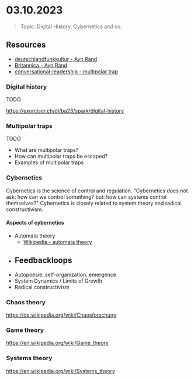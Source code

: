 # 03.10.2023

> Topic: Digital History, Cybernetics and co.

## Resources

- [deutschlandfunkkultur - Ayn Rand](https://www.deutschlandfunkkultur.de/philosophische-orte-ayn-rand-schreibtisch-kapitalismus-100.html)
- [Britannica - Ayn Rand](https://www.britannica.com/biography/Ayn-Rand)
- [conversational-leadership - multipolar trap](https://conversational-leadership.net/multipolar-trap/)

### Digital history

TODO

https://exorciser.ch/di/ba23/spark/digital-history


### Multipolar traps

TODO
- What are multipolar traps?
- How can multipolar traps be escaped?
- Examples of multipolar traps

### Cybernetics

Cybernetics is the science of control and regulation. 
"Cybernetics does not ask: how can we control something? but: how can systems control themselves?"
Cybernetics is closely related to system theory and radical constructivism.

#### Aspects of cybernetics

- Automata theory
  - [Wikipedia - automata theory](https://en.wikipedia.org/wiki/Automata_theory)
- Feedbackloops
  - 
- Autopoesie, self-organization, emergence
- System Dynamics / Limits of Growth
- Radical constructivism

### Chaos theory

https://de.wikipedia.org/wiki/Chaosforschung


### Game theory

https://en.wikipedia.org/wiki/Game_theory

### Systems theory

https://en.wikipedia.org/wiki/Systems_theory